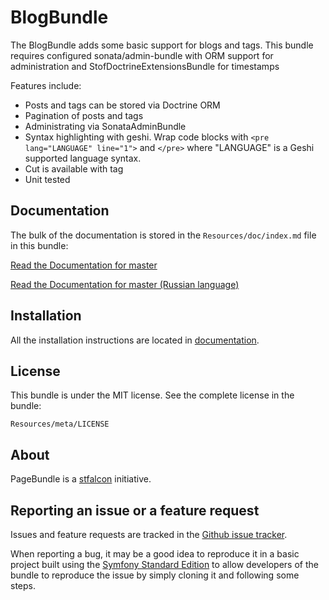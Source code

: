 BlogBundle
=============

The BlogBundle adds some basic support for blogs and tags.
This bundle requires configured sonata/admin-bundle with ORM support for administration
and StofDoctrineExtensionsBundle for timestamps

Features include:

- Posts and tags can be stored via Doctrine ORM
- Pagination of posts and tags
- Administrating via SonataAdminBundle
- Syntax highlighting with geshi.
  Wrap code blocks with  ```<pre lang="LANGUAGE" line="1">``` and ```</pre>``` where "LANGUAGE" is a Geshi supported language syntax.
- Cut is available with <!--more--> tag
- Unit tested


Documentation
-------------

The bulk of the documentation is stored in the `Resources/doc/index.md`
file in this bundle:

[Read the Documentation for master](https://github.com/mutuh/BlogBundle/blob/master/Resources/doc/index.md)

[Read the Documentation for master (Russian language)](https://github.com/mutuh/BlogBundle/blob/master/Resources/doc/index_ru.md)

Installation
------------

All the installation instructions are located in [documentation](https://github.com/mutuh/BlogBundle/blob/master/Resources/doc/index.md).

License
-------

This bundle is under the MIT license. See the complete license in the bundle:

    Resources/meta/LICENSE

About
-----

PageBundle is a [stfalcon](https://github.com/stfalcon) initiative.

Reporting an issue or a feature request
---------------------------------------

Issues and feature requests are tracked in the [Github issue tracker](https://github.com/stfalcon/BlogBundle/issues).

When reporting a bug, it may be a good idea to reproduce it in a basic project
built using the [Symfony Standard Edition](https://github.com/symfony/symfony-standard)
to allow developers of the bundle to reproduce the issue by simply cloning it
and following some steps.